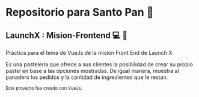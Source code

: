 # Repositorio para Santo Pan 🍰 
## LaunchX : Mision-Frontend 💻 🚀

Práctica para el tema de VueJs de la misión Front End de Launch X.

Es una pastelería que ofrece a sus clientes la posibilidad de crear su propio pastel en base a las opciones mostradas.
De igual manera, muestra al panadero los pedidos y la cantidad de ingredientes que le restan.

<sub>Este proyecto fue creado con VueJs.</sub>

